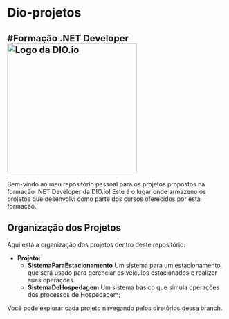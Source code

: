 # Dio-projetos
#Formação .NET Developer
<img src="https://hermes.dio.me/tracks/169e3d0f-263a-4efb-86c5-244bdf1ce8d6.png" alt="Logo da DIO.io" width="300">
---
Bem-vindo ao meu repositório pessoal para os projetos propostos na formação .NET Developer da DIO.io! Este é o lugar onde armazeno os projetos que desenvolvi como parte dos cursos oferecidos por esta formação.

## Organização dos Projetos
Aqui está a organização dos projetos dentro deste repositório:

- **Projeto:**
  - **SistemaParaEstacionamento** Um sistema para um estacionamento, que será usado para gerenciar os veículos estacionados e realizar suas operações.
  - **SistemaDeHospedagem** Um sistema basico que simula operações dos processos de Hospedagem;
    
Você pode explorar cada projeto navegando pelos diretórios dessa branch.
